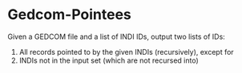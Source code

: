 # Gedcom-Pointees

Given a GEDCOM file and a list of INDI IDs, output two lists of IDs:

1. All records pointed to by the given INDIs (recursively), except for
2. INDIs not in the input set (which are not recursed into)
